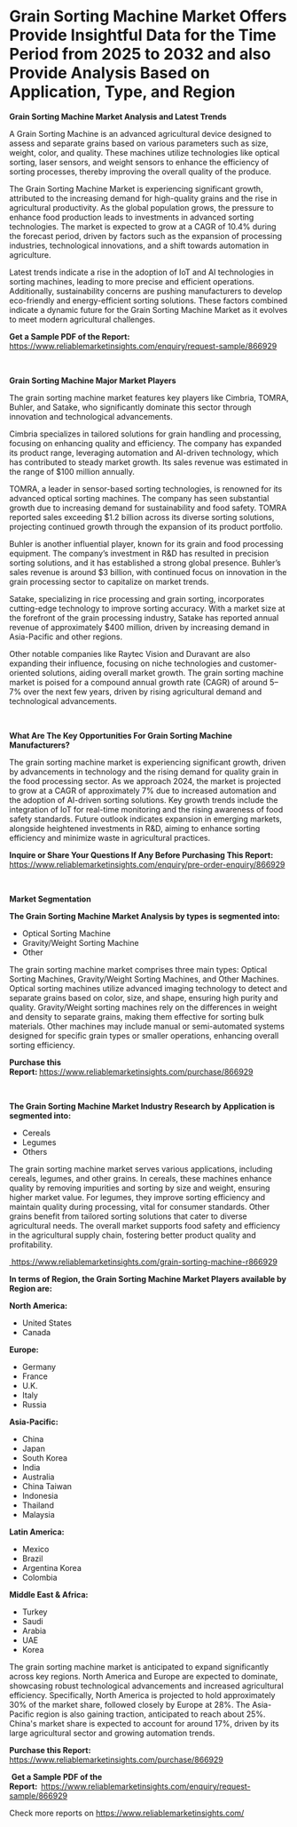 <p><h1>Grain Sorting Machine Market Offers Provide Insightful Data for the Time Period from 2025 to 2032 and also Provide Analysis Based on Application, Type, and Region</h1></p><p><strong>Grain Sorting Machine Market Analysis and Latest Trends</strong></p>
<p><p>A Grain Sorting Machine is an advanced agricultural device designed to assess and separate grains based on various parameters such as size, weight, color, and quality. These machines utilize technologies like optical sorting, laser sensors, and weight sensors to enhance the efficiency of sorting processes, thereby improving the overall quality of the produce. </p><p>The Grain Sorting Machine Market is experiencing significant growth, attributed to the increasing demand for high-quality grains and the rise in agricultural productivity. As the global population grows, the pressure to enhance food production leads to investments in advanced sorting technologies. The market is expected to grow at a CAGR of 10.4% during the forecast period, driven by factors such as the expansion of processing industries, technological innovations, and a shift towards automation in agriculture.</p><p>Latest trends indicate a rise in the adoption of IoT and AI technologies in sorting machines, leading to more precise and efficient operations. Additionally, sustainability concerns are pushing manufacturers to develop eco-friendly and energy-efficient sorting solutions. These factors combined indicate a dynamic future for the Grain Sorting Machine Market as it evolves to meet modern agricultural challenges.</p></p>
<p><strong>Get a Sample PDF of the Report:&nbsp;</strong> <a href="https://www.reliablemarketinsights.com/enquiry/request-sample/866929?utm_campaign=2118&utm_medium=2&utm_source=Github&utm_content=ia&utm_term=19022025&utm_id=grain-sorting-machine">https://www.reliablemarketinsights.com/enquiry/request-sample/866929</a></p>
<p>&nbsp;</p>
<p><strong>Grain Sorting Machine Major Market Players</strong></p>
<p><p>The grain sorting machine market features key players like Cimbria, TOMRA, Buhler, and Satake, who significantly dominate this sector through innovation and technological advancements. </p><p>Cimbria specializes in tailored solutions for grain handling and processing, focusing on enhancing quality and efficiency. The company has expanded its product range, leveraging automation and AI-driven technology, which has contributed to steady market growth. Its sales revenue was estimated in the range of $100 million annually.</p><p>TOMRA, a leader in sensor-based sorting technologies, is renowned for its advanced optical sorting machines. The company has seen substantial growth due to increasing demand for sustainability and food safety. TOMRA reported sales exceeding $1.2 billion across its diverse sorting solutions, projecting continued growth through the expansion of its product portfolio.</p><p>Buhler is another influential player, known for its grain and food processing equipment. The company’s investment in R&D has resulted in precision sorting solutions, and it has established a strong global presence. Buhler’s sales revenue is around $3 billion, with continued focus on innovation in the grain processing sector to capitalize on market trends.</p><p>Satake, specializing in rice processing and grain sorting, incorporates cutting-edge technology to improve sorting accuracy. With a market size at the forefront of the grain processing industry, Satake has reported annual revenue of approximately $400 million, driven by increasing demand in Asia-Pacific and other regions.</p><p>Other notable companies like Raytec Vision and Duravant are also expanding their influence, focusing on niche technologies and customer-oriented solutions, aiding overall market growth. The grain sorting machine market is poised for a compound annual growth rate (CAGR) of around 5–7% over the next few years, driven by rising agricultural demand and technological advancements.</p></p>
<p>&nbsp;</p>
<p><strong>What Are The Key Opportunities For Grain Sorting Machine Manufacturers?</strong></p>
<p><p>The grain sorting machine market is experiencing significant growth, driven by advancements in technology and the rising demand for quality grain in the food processing sector. As we approach 2024, the market is projected to grow at a CAGR of approximately 7% due to increased automation and the adoption of AI-driven sorting solutions. Key growth trends include the integration of IoT for real-time monitoring and the rising awareness of food safety standards. Future outlook indicates expansion in emerging markets, alongside heightened investments in R&D, aiming to enhance sorting efficiency and minimize waste in agricultural practices.</p></p>
<p><strong>Inquire or Share Your Questions If Any Before Purchasing This Report:</strong> <a href="https://www.reliablemarketinsights.com/enquiry/pre-order-enquiry/866929?utm_campaign=2118&utm_medium=2&utm_source=Github&utm_content=ia&utm_term=19022025&utm_id=grain-sorting-machine">https://www.reliablemarketinsights.com/enquiry/pre-order-enquiry/866929</a></p>
<p>&nbsp;</p>
<p><strong>Market Segmentation</strong></p>
<p><strong>The Grain Sorting Machine Market Analysis by types is segmented into:</strong></p>
<p><ul><li>Optical Sorting Machine</li><li>Gravity/Weight Sorting Machine</li><li>Other</li></ul></p>
<p><p>The grain sorting machine market comprises three main types: Optical Sorting Machines, Gravity/Weight Sorting Machines, and Other Machines. Optical sorting machines utilize advanced imaging technology to detect and separate grains based on color, size, and shape, ensuring high purity and quality. Gravity/Weight sorting machines rely on the differences in weight and density to separate grains, making them effective for sorting bulk materials. Other machines may include manual or semi-automated systems designed for specific grain types or smaller operations, enhancing overall sorting efficiency.</p></p>
<p><strong>Purchase this Report:&nbsp;</strong><a href="https://www.reliablemarketinsights.com/purchase/866929?utm_campaign=2118&utm_medium=2&utm_source=Github&utm_content=ia&utm_term=19022025&utm_id=grain-sorting-machine">https://www.reliablemarketinsights.com/purchase/866929</a></p>
<p>&nbsp;</p>
<p><strong>The Grain Sorting Machine Market Industry Research by Application is segmented into:</strong></p>
<p><ul><li>Cereals</li><li>Legumes</li><li>Others</li></ul></p>
<p><p>The grain sorting machine market serves various applications, including cereals, legumes, and other grains. In cereals, these machines enhance quality by removing impurities and sorting by size and weight, ensuring higher market value. For legumes, they improve sorting efficiency and maintain quality during processing, vital for consumer standards. Other grains benefit from tailored sorting solutions that cater to diverse agricultural needs. The overall market supports food safety and efficiency in the agricultural supply chain, fostering better product quality and profitability.</p></p>
<p><a href="https://www.reliablemarketinsights.com/grain-sorting-machine-r866929?utm_campaign=2118&utm_medium=2&utm_source=Github&utm_content=ia&utm_term=19022025&utm_id=grain-sorting-machine">&nbsp;https://www.reliablemarketinsights.com/grain-sorting-machine-r866929</a></p>
<p><strong>In terms of Region, the Grain Sorting Machine Market Players available by Region are:</strong></p>
<p>
    <p> <strong> North America: </strong>
        <ul>
            <li>United States</li>
            <li>Canada</li>
        </ul>
        </p> 
    <p> <strong> Europe: </strong>
        <ul>
            <li>Germany</li>
            <li>France</li>
            <li>U.K.</li>
            <li>Italy</li>
            <li>Russia</li>
        </ul>
        </p> 
    <p> <strong> Asia-Pacific: </strong>
        <ul>
            <li>China</li>
            <li>Japan</li>
            <li>South Korea</li>
            <li>India</li>
            <li>Australia</li>
            <li>China Taiwan</li>
            <li>Indonesia</li>
            <li>Thailand</li>
            <li>Malaysia</li>
        </ul>
        </p> 
    <p> <strong> Latin America: </strong>
        <ul>
            <li>Mexico</li>
            <li>Brazil</li>
            <li>Argentina Korea</li>
            <li>Colombia</li>
        </ul>
        </p> 
    <p> <strong> Middle East & Africa: </strong>
        <ul>
            <li>Turkey</li>
            <li>Saudi</li>
            <li>Arabia</li>
            <li>UAE</li>
            <li>Korea</li>
        </ul>
    </p>
    </p>
<p><p>The grain sorting machine market is anticipated to expand significantly across key regions. North America and Europe are expected to dominate, showcasing robust technological advancements and increased agricultural efficiency. Specifically, North America is projected to hold approximately 30% of the market share, followed closely by Europe at 28%. The Asia-Pacific region is also gaining traction, anticipated to reach about 25%. China's market share is expected to account for around 17%, driven by its large agricultural sector and growing automation trends.</p></p>
<p><strong>Purchase this Report: </strong><a href="https://www.reliablemarketinsights.com/purchase/866929?utm_campaign=2118&utm_medium=2&utm_source=Github&utm_content=ia&utm_term=19022025&utm_id=grain-sorting-machine">https://www.reliablemarketinsights.com/purchase/866929</a></p>
<p>&nbsp;<strong>Get a Sample PDF of the Report:&nbsp;&nbsp;</strong><a href="https://www.reliablemarketinsights.com/enquiry/request-sample/866929?utm_campaign=2118&utm_medium=2&utm_source=Github&utm_content=ia&utm_term=19022025&utm_id=grain-sorting-machine">https://www.reliablemarketinsights.com/enquiry/request-sample/866929</a></p>
<p><strong></strong></p>
<p>Check more reports on <a href="https://www.reliablemarketinsights.com/?utm_campaign=2118&utm_medium=2&utm_source=Github&utm_content=ia&utm_term=19022025&utm_id=grain-sorting-machine">https://www.reliablemarketinsights.com/</a></p>